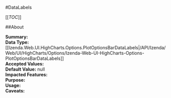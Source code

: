 #DataLabels

[[_TOC_]]

##About

**Summary:**   
**Data Type:** [[Izenda.Web.UI.HighCharts.Options.PlotOptionsBarDataLabels|/API/Izenda/Web/UI/HighCharts/Options/Izenda-Web-UI-HighCharts-Options-PlotOptionsBarDataLabels]]  
**Accepted Values:**   
**Default Value:** null  
**Impacted Features:**   
**Purpose:**   
**Usage:**   
**Caveats:**   

